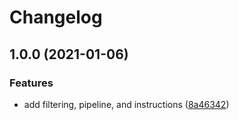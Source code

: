 # Changelog

## 1.0.0 (2021-01-06)


### Features

* add filtering, pipeline, and instructions ([8a46342](https://www.github.com/jef/gh-vanity/commit/8a46342d44f9ea67009c1f442a0460f22d8e5be7))
